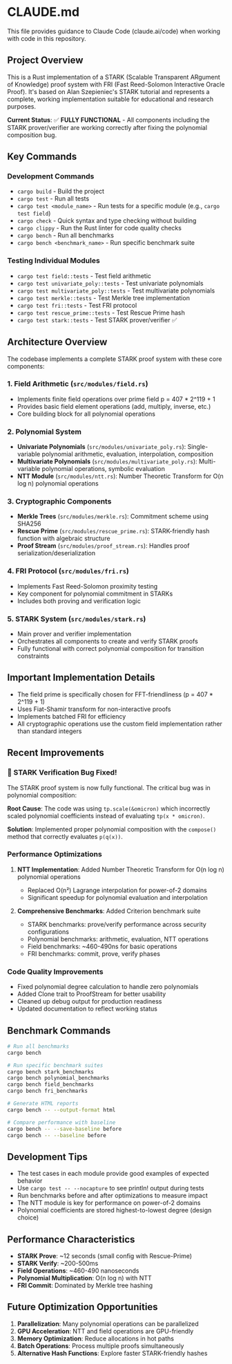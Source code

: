 # CLAUDE.md

This file provides guidance to Claude Code (claude.ai/code) when working with code in this repository.

## Project Overview

This is a Rust implementation of a STARK (Scalable Transparent ARgument of Knowledge) proof system with FRI (Fast Reed-Solomon Interactive Oracle Proof). It's based on Alan Szepieniec's STARK tutorial and represents a complete, working implementation suitable for educational and research purposes.

**Current Status**: ✅ **FULLY FUNCTIONAL** - All components including the STARK prover/verifier are working correctly after fixing the polynomial composition bug.

## Key Commands

### Development Commands
- `cargo build` - Build the project
- `cargo test` - Run all tests
- `cargo test <module_name>` - Run tests for a specific module (e.g., `cargo test field`)
- `cargo check` - Quick syntax and type checking without building
- `cargo clippy` - Run the Rust linter for code quality checks
- `cargo bench` - Run all benchmarks
- `cargo bench <benchmark_name>` - Run specific benchmark suite

### Testing Individual Modules
- `cargo test field::tests` - Test field arithmetic
- `cargo test univariate_poly::tests` - Test univariate polynomials
- `cargo test multivariate_poly::tests` - Test multivariate polynomials
- `cargo test merkle::tests` - Test Merkle tree implementation
- `cargo test fri::tests` - Test FRI protocol
- `cargo test rescue_prime::tests` - Test Rescue Prime hash
- `cargo test stark::tests` - Test STARK prover/verifier ✅

## Architecture Overview

The codebase implements a complete STARK proof system with these core components:

### 1. **Field Arithmetic** (`src/modules/field.rs`)
- Implements finite field operations over prime field p = 407 * 2^119 + 1
- Provides basic field element operations (add, multiply, inverse, etc.)
- Core building block for all polynomial operations

### 2. **Polynomial System**
- **Univariate Polynomials** (`src/modules/univariate_poly.rs`): Single-variable polynomial arithmetic, evaluation, interpolation, composition
- **Multivariate Polynomials** (`src/modules/multivariate_poly.rs`): Multi-variable polynomial operations, symbolic evaluation
- **NTT Module** (`src/modules/ntt.rs`): Number Theoretic Transform for O(n log n) polynomial operations

### 3. **Cryptographic Components**
- **Merkle Trees** (`src/modules/merkle.rs`): Commitment scheme using SHA256
- **Rescue Prime** (`src/modules/rescue_prime.rs`): STARK-friendly hash function with algebraic structure
- **Proof Stream** (`src/modules/proof_stream.rs`): Handles proof serialization/deserialization

### 4. **FRI Protocol** (`src/modules/fri.rs`)
- Implements Fast Reed-Solomon proximity testing
- Key component for polynomial commitment in STARKs
- Includes both proving and verification logic

### 5. **STARK System** (`src/modules/stark.rs`)
- Main prover and verifier implementation
- Orchestrates all components to create and verify STARK proofs
- Fully functional with correct polynomial composition for transition constraints

## Important Implementation Details

- The field prime is specifically chosen for FFT-friendliness (p = 407 * 2^119 + 1)
- Uses Fiat-Shamir transform for non-interactive proofs
- Implements batched FRI for efficiency
- All cryptographic operations use the custom field implementation rather than standard integers

## Recent Improvements

### 🎉 STARK Verification Bug Fixed!

The STARK proof system is now fully functional. The critical bug was in polynomial composition:

**Root Cause**: The code was using `tp.scale(&omicron)` which incorrectly scaled polynomial coefficients instead of evaluating `tp(x * omicron)`.

**Solution**: Implemented proper polynomial composition with the `compose()` method that correctly evaluates `p(q(x))`.

### Performance Optimizations

1. **NTT Implementation**: Added Number Theoretic Transform for O(n log n) polynomial operations
   - Replaced O(n²) Lagrange interpolation for power-of-2 domains
   - Significant speedup for polynomial evaluation and interpolation

2. **Comprehensive Benchmarks**: Added Criterion benchmark suite
   - STARK benchmarks: prove/verify performance across security configurations
   - Polynomial benchmarks: arithmetic, evaluation, NTT operations
   - Field benchmarks: ~460-490ns for basic operations
   - FRI benchmarks: commit, prove, verify phases

### Code Quality Improvements

- Fixed polynomial degree calculation to handle zero polynomials
- Added Clone trait to ProofStream for better usability
- Cleaned up debug output for production readiness
- Updated documentation to reflect working status

## Benchmark Commands

```bash
# Run all benchmarks
cargo bench

# Run specific benchmark suites
cargo bench stark_benchmarks
cargo bench polynomial_benchmarks
cargo bench field_benchmarks
cargo bench fri_benchmarks

# Generate HTML reports
cargo bench -- --output-format html

# Compare performance with baseline
cargo bench -- --save-baseline before
cargo bench -- --baseline before
```

## Development Tips

- The test cases in each module provide good examples of expected behavior
- Use `cargo test -- --nocapture` to see println! output during tests
- Run benchmarks before and after optimizations to measure impact
- The NTT module is key for performance on power-of-2 domains
- Polynomial coefficients are stored highest-to-lowest degree (design choice)

## Performance Characteristics

- **STARK Prove**: ~12 seconds (small config with Rescue-Prime)
- **STARK Verify**: ~200-500ms
- **Field Operations**: ~460-490 nanoseconds
- **Polynomial Multiplication**: O(n log n) with NTT
- **FRI Commit**: Dominated by Merkle tree hashing

## Future Optimization Opportunities

1. **Parallelization**: Many polynomial operations can be parallelized
2. **GPU Acceleration**: NTT and field operations are GPU-friendly
3. **Memory Optimization**: Reduce allocations in hot paths
4. **Batch Operations**: Process multiple proofs simultaneously
5. **Alternative Hash Functions**: Explore faster STARK-friendly hashes